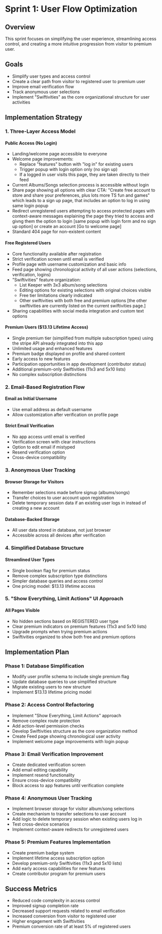 # Sprint 1: User Flow Optimization

## Overview
This sprint focuses on simplifying the user experience, streamlining access control, and creating a more intuitive progression from visitor to premium user.

## Goals
- Simplify user types and access control
- Create a clear path from visitor to registered user to premium user
- Improve email verification flow
- Track anonymous user selections
- Implement "Swiftivities" as the core organizational structure for user activities

## Implementation Strategy

### 1. Three-Layer Access Model

#### Public Access (No Login)
- Landing/welcome page accessible to everyone
- Welcome page improvements:
  * Replace "features" button with "log in" for existing users
  * Trigger popup with login option only (no sign up)
  * If a logged in user visits this page, they are taken directly to their feed
- Current Albums/Songs selection process is accessible without login
- Share page showing all options with clear CTA: "Create free account to store and share your preferences, plus lots more TS fun and games" which leads to a sign up page, that includes an option to log in using same login popup
- Redirect unregistered users attempting to access protected pages with context-aware messages explaining the page they tried to access and givng them the option to login [same popup with login form and no sign up option] or create an account [Go to welcome page]
- Standard 404 page for non-existent content

#### Free Registered Users
- Core functionality available after registration
- Strict verification screen until email is verified
- Profile page with username customization and basic info
- Feed page showing chronological activity of all user actions (selections, verification, logins)
- "Swiftivities" feature organization:
  * List Keeper with 3x3 album/song selections
  * Editing options for existing selections with original choices visible
  * Free tier limitations clearly indicated
  * Other swiftivities with both free and premium options [the other swiftivities are currently listed on the current swiftivities page.]
- Sharing capabilities with social media integration and custom text options

#### Premium Users ($13.13 Lifetime Access)
- Single premium tier (simplified from multiple subscription types) using the stripe API already integrated into this app
- Unlimited usage and enhanced features
- Premium badge displayed on profile and shared content
- Early access to new features
- Participation opportunities in app development (contributor status)
- Additional premium-only Swiftivities (11x3 and 5x10 lists)
- No complex subscription distinctions

### 2. Email-Based Registration Flow

#### Email as Initial Username
- Use email address as default username
- Allow customization after verification on profile page

#### Strict Email Verification
- No app access until email is verified
- Verification screen with clear instructions
- Option to edit email if mistyped
- Resend verification option
- Cross-device compatibility

### 3. Anonymous User Tracking

#### Browser Storage for Visitors
- Remember selections made before signup (albums/songs)
- Transfer choices to user account upon registration
- Delete temporary session data if an existing user logs in instead of creating a new account

#### Database-Backed Storage
- All user data stored in database, not just browser
- Accessible across all devices after verification

### 4. Simplified Database Structure

#### Streamlined User Types
- Single boolean flag for premium status
- Remove complex subscription type distinctions
- Simpler database queries and access control
- One pricing model: $13.13 lifetime access

### 5. "Show Everything, Limit Actions" UI Approach

#### All Pages Visible
- No hidden sections based on REGISTERED user type
- Clear premium indicators on premium features (11x3 and 5x10 lists)
- Upgrade prompts when trying premium actions
- Swiftivities organized to show both free and premium options

## Implementation Plan

### Phase 1: Database Simplification
- Modify user profile schema to include single premium flag
- Update database queries to use simplified structure
- Migrate existing users to new structure
- Implement $13.13 lifetime pricing model

### Phase 2: Access Control Refactoring
- Implement "Show Everything, Limit Actions" approach
- Remove complex route protection
- Add action-level permission checks
- Develop Swiftivities structure as the core organization method
- Create Feed page showing chronological user activity
- Implement welcome page improvements with login popup

### Phase 3: Email Verification Improvement
- Create dedicated verification screen
- Add email editing capability
- Implement resend functionality
- Ensure cross-device compatibility
- Block access to app features until verification complete

### Phase 4: Anonymous User Tracking
- Implement browser storage for visitor album/song selections
- Create mechanism to transfer selections to user account
- Add logic to delete temporary session when existing users log in
- Test cross-device scenarios
- Implement context-aware redirects for unregistered users

### Phase 5: Premium Features Implementation
- Create premium badge system
- Implement lifetime access subscription option
- Develop premium-only Swiftivities (11x3 and 5x10 lists)
- Add early access capabilities for new features
- Create contributor program for premium users

## Success Metrics
- Reduced code complexity in access control
- Improved signup completion rate
- Decreased support requests related to email verification
- Increased conversion from visitor to registered user
- Higher engagement with Swiftivities
- Premium conversion rate of at least 5% of registered users

